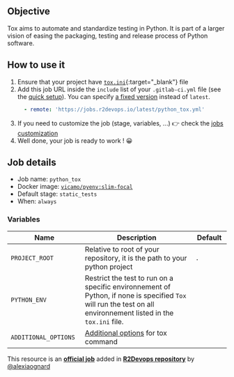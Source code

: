 ## Objective

Tox aims to automate and standardize testing in Python. It is part of a larger vision of easing the packaging, testing and release process of Python software.

## How to use it

1. Ensure that your project have
   [`tox.ini`](https://tox.wiki/en/latest/){:target="_blank"} 
   file
1. Add this job URL inside the `include` list of your `.gitlab-ci.yml` file (see the [quick setup](/use-the-hub/#quick-setup)). You can specify [a fixed version](#changelog) instead of `latest`.
    ```yaml
      - remote: 'https://jobs.r2devops.io/latest/python_tox.yml'
    ```
1. If you need to customize the job (stage, variables, ...) 👉 check the [jobs
   customization](/use-the-hub/#jobs-customization)
1. Well done, your job is ready to work ! 😀

## Job details

* Job name: `python_tox`
* Docker image:
[`vicamo/pyenv:slim-focal`](https://hub.docker.com/r/vicamo/pyenv)
* Default stage: `static_tests`
* When: `always`

### Variables

| Name | Description | Default |
| ---- | ----------- | ------- |
| `PROJECT_ROOT` <img width=100/> | Relative to root of your repository, it is the path to your python project <img width=175/>| `.` <img width=100/>|
| `PYTHON_ENV` | Restrict the test to run on a specific environnement of Python, if none is specified `Tox` will run the test on all environnement listed in the `tox.ini` file. | ` ` |
| `ADDITIONAL_OPTIONS` | [Additional options](https://tox.wiki/en/latest/config.html?result-json#tox) for tox command | ` ` |

This resource is an **[official job](https://docs.r2devops.io/faq-labels/)** added in [**R2Devops repository**](https://gitlab.com/r2devops/hub) by [@alexiaognard](https://gitlab.com/alexiaognard)